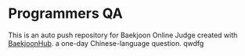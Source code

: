 # Programmers QA
This is an auto push repository for Baekjoon Online Judge created with [BaekjoonHub](https://github.com/BaekjoonHub/BaekjoonHub).
a one-day Chinese-language question. qwdfg